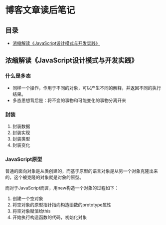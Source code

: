 # 博客文章读后笔记 #
## 目录
* [浓缩解读《JavaScript设计模式与开发实践》](#浓缩解读《JavaScript设计模式与开发实践》)
## 浓缩解读《JavaScript设计模式与开发实践》 ##
### 什么是多态
* 同样一个操作，作用于不同的对象，可以产生不同的解释，并返回不同的执行结果。
* 多态思想背后是：将不变的事物和可能变化的事物分离开来

### 封装
1. 封装数据
2. 封装实现
3. 封装类型
4. 封装变化

### JavaScript原型

普通的面向对象是从类创建的，而基于原型的语言对象是从另一个对象克隆出来的，这个被克隆的对象就是对象的原型。

而对于JavaScript而言，用new构造一个对象的过程如下：
1. 创建一个空对象
2. 将空对象的原型指针指向构造函数的prototype属性
3. 将空对象赋值给this
4. 开始执行构造函数的代码，初始化对象